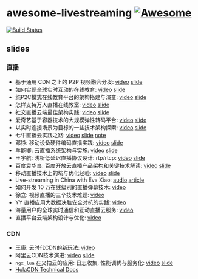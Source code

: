 # awesome-livestreaming [![Awesome](https://cdn.rawgit.com/sindresorhus/awesome/d7305f38d29fed78fa85652e3a63e154dd8e8829/media/badge.svg)](https://github.com/sindresorhus/awesome)

[![Build Status](https://travis-ci.org/osrtss/awesome-livestreaming.svg?branch=master)](https://travis-ci.org/osrtss/awesome-livestreaming)

## slides

### 直播
* 基于通用 CDN 之上的 P2P 视频融合分发: [video](http://lock522.b0.upaiyun.com/yangchengli.mp4) [slide](http://lock522.b0.upaiyun.com/ycl.pdf)
* 如何实现全球实时互动的在线教育: [video](http://www.infoq.com/cn/presentations/how-to-realize-the-global-real-time-interactive-online-education) [slide](http://akshare.b0.upaiyun.com/livestreaming/lecture-20151219pm-xieyanqing.pdf)
* 纯P2C模式在线教育平台的架构搭建与演变: [video](http://www.infoq.com/cn/presentations/architecture-and-evolution-of-pure-p2c-mode-online-education-platform) [slide](http://akshare.b0.upaiyun.com/livestreaming/lecture-20151219pm-weixiangjun.pdf)
* 怎样支持万人直播在线教室: [video](http://www.infoq.com/cn/presentations/how-to-support-the-people-live-online-classroom) [slide](http://akshare.b0.upaiyun.com/livestreaming/lecture-20151219pm-ligangjiang.pdf)
* 社交直播云端最佳架构实践: [video](http://www.infoq.com/cn/presentations/best-architecture-practice-social-video-cloud) [slide](http://akshare.b0.upaiyun.com/livestreaming/lecture-20151219pm-haomingfei.pdf)
* 爱奇艺基于容器技术的大规模弹性转码平台: [video](http://www.infoq.com/cn/presentations/large-scale-containeri-transcoding-platform-of-iqiyi) [slide](http://akshare.b0.upaiyun.com/livestreaming/lecture-20151219am-yuke.pdf)
* 以实时连接场景为目标的一些技术架构探索: [video](http://lock522.b0.upaiyun.com/wangyuhang.mp4) [slide](http://lock522.b0.upaiyun.com/wyh.pdf)
* 七牛直播云实践之路: [video](http://hd.qiniu.com/arch/history/6) [slide](http://77fycs.com2.z0.glb.qiniucdn.com/pili_technology_sharing.pdf) [note](notes/pili/README.md)
* 邓铮: 移动设备硬件编码直播实践: [video](http://musee20160425.b0.upaiyun.com/1deng.mp4) [slide](http://musee20160425.b0.upaiyun.com/1dengzhengpdf.pdf)
* 羊能卿: 云直播系统架构与实施: [video](http://musee20160425.b0.upaiyun.com/2yang.mp4) [slide](http://musee20160425.b0.upaiyun.com/2yangnengqing.pptx)
* 王宇航: 浅析低延迟直播协议设计: rtp/rtcp: [video](http://musee20160425.b0.upaiyun.com/3wang.mp4) [slide](http://musee20160425.b0.upaiyun.com/3wangyuhangpdf.pdf)
* 百度袁华良: 百度开放云直播产品架构和关键技术解读: [video](http://www.infoq.com/cn/presentations/baidu-open-cloud-product-architecture-and-key-technical) [slide](http://akshare.b0.upaiyun.com/livestreaming/lecture-20160702-baiduslgon-yuanhualiang.pdf)
* 移动直播技术上的坑与优化经验: [video](http://www.infoq.com/cn/presentations/pit-and-optimization-experience-of-mobile-live-technology) [slide](http://akshare.b0.upaiyun.com/livestreaming/lecture-20160716am-as-shenzhen-xuli.pdf)
* Live-streaming in China with Eva Xiao: [audio](http://akshare.b0.upaiyun.com/livestreaming/Episode_139__Live-streaming_in_China_with_Eva_Xiao.mp3)  [article](https://analyse.asia/2016/10/18/episode-139-live-streaming-china-eva-xiao/)
* 如何开发 10 万在线级别的直播弹幕技术: [video](http://www.infoq.com/cn/presentations/how-to-develop-online-broadcast-barrage-technology)
* 徐立: 视频直播的三个技术难题: [video](http://www.infoq.com/cn/interviews/interview-with-xuli-talk-video-broadcast)
* YY 直播应用大数据决胜安全对抗的实践: [video](http://www.infoq.com/cn/presentations/practice-of-big-data-in-yy-live-app)
* 海量用户的全球实时通信和互动直播云服务: [video](http://www.infoq.com/cn/presentations/global-real-time-communications-and-interactive-live-cloud-services)
* 直播平台云端架构设计与优化: [video](http://www.infoq.com/cn/presentations/design-and-optimize-of-broadcast-platform-cloud-architecture)

### CDN
* 王康: 云时代CDN的新玩法: [video](http://www.infoq.com/cn/interviews/interview-with-wangkang-talk-cloud-cdn)
* 阿里云CDN技术演进: [video](http://www.infoq.com/cn/presentations/alibaba-cloud-cdn-technology-evolution) [slide](http://www.slideshare.net/joshzhu/cdn-44527943)
* `ngx_lua` 在又拍云的应用: 日志收集, 性能调优与服务化: [video](http://www.infoq.com/cn/presentations/application-of-ngx-lua-in-the-upyun) [slide](http://akshare.b0.upaiyun.com/livestreaming/lecture-20160715pm-as-shenzhen-zhangcong.pdf)
* [HolaCDN Technical Docs](https://github.com/hola/cdn)
